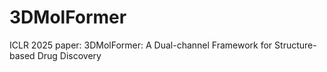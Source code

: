 # 3DMolFormer
ICLR 2025 paper: 3DMolFormer: A Dual-channel Framework for Structure-based Drug Discovery
